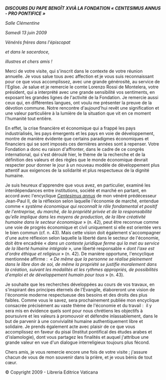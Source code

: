 ***DISCOURS DU PAPE BENOÎT XVI******À LA FONDATION « *CENTESIMUS ANNUS - PRO PONTIFICE* »***

*Salle Clémentine*

*Samedi 13 juin 2009*

*Vénérés frères dans l'épiscopat*

*et dans le sacerdoce,*

*illustres et chers amis !*

Merci de votre visite, qui s'inscrit dans le contexte de votre réunion annuelle. Je vous salue tous avec affection et je vous suis reconnaissant pour ce que vous accomplissez, avec une grande générosité, au service de l'Eglise. Je salue et je remercie le comte Lorenzo Rossi de Montelera, votre président, qui a interprété avec une grande sensibilité vos sentiments, en exposant les grandes lignes de l'activité de la Fondation. Je remercie aussi ceux qui, en différentes langues, ont voulu me présenter la preuve de la dévotion commune. Notre rencontre d'aujourd'hui revêt une signification et une valeur particulière à la lumière de la situation que vit en ce moment l'humanité tout entière.

En effet, la crise financière et économique qui a frappé les pays industrialisés, les pays émergents et les pays en voie de développement, montre de manière évidente que certains paradigmes économiques et financiers qui se sont imposés ces dernières années sont à repenser. Votre Fondation a donc eu raison d'affronter, dans le cadre de ce congrès international, qui s'est déroulé hier, le thème de la recherche et de la définition des valeurs et des règles que le monde économique devrait respecter pour donner le jour à un nouveau modèle de développement plus attentif aux exigences de la solidarité et plus respectueux de la dignité humaine.

Je suis heureux d'apprendre que vous avez, en particulier, examiné les interdépendances entre institutions, société et marché en partant, en accord avec l'encyclique *[Centesimus annus](http://www.vatican.va/edocs/FRA0072/_INDEX.HTM)* de mon vénéré prédécesseur Jean-Paul II, de la réflexion selon laquelle l'économie de marché, entendue comme « *système économique qui reconnaît le rôle fondamental et positif de l'entreprise, du marché, de la propriété privée et de la responsabilité qu'elle implique dans les moyens de production, de la libre créativité humaine dans le secteur économique* » (n. 42), peut être reconnue comme une voie de progrès économique et civil uniquement si elle est orientée vers le bien commun (cf. n. 43). Mais cette vision doit également s'accompagner d'une autre réflexion selon laquelle la liberté dans le secteur de l'économie, doit être encadrée « *dans un contexte juridique ferme qui la met au service de la liberté humaine intégrale* », une liberté responsable « *dont l'axe est d'ordre éthique et religieux* » (n. 42). De manière opportune, l'encyclique mentionnée affirme :  « *De même que la personne se réalise pleinement dans le libre don de soi, de même la propriété se justifie moralement dans la création, suivant les modalités et les rythmes appropriés, de possibilités d'emploi et de développement humain pour tous* » (n. 43).

Je souhaite que les recherches développées au cours de vos travaux, en s'inspirant des principes éternels de l'Evangile, élaboreront une vision de l'économie moderne respectueuse des besoins et des droits des plus faibles. Comme vous le savez, sera prochainement publiée mon encyclique consacrée précisément au vaste thème de l'économie et du travail :  il y sera mis en évidence quels sont pour nous chrétiens les objectifs à poursuivre et les valeurs à promouvoir et défendre inlassablement, dans le but de parvenir à une convivialité humaine authentiquement libre et solidaire. Je prends également acte avec plaisir de ce que vous accomplissez en faveur du pisai (Institut pontifical des études arabes et d'islamologie), dont vous partagez les finalités et auquel j'attribue une grande valeur en vue d'un dialogue interreligieux toujours plus fécond.

Chers amis, je vous remercie encore une fois de votre visite ; j'assure chacun de vous de mon souvenir dans la prière, et je vous bénis de tout cœur.

© Copyright 2009 - Libreria Editrice Vaticana